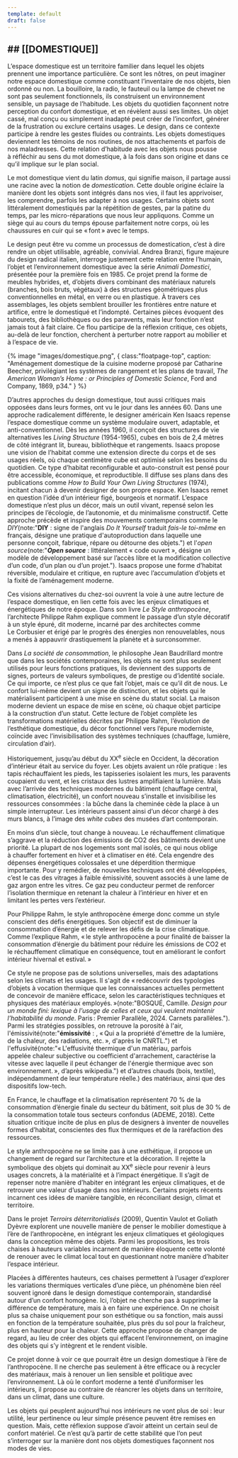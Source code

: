 ```yaml
---
template: default
draft: false
---
```


## ## [[DOMESTIQUE]]

<breakpage/>

L’espace domestique est un territoire familier dans lequel les objets prennent une importance particulière. Ce sont les nôtres, on peut imaginer notre espace domestique comme constituant l’inventaire de nos objets, bien ordonné ou non. La bouilloire, la radio, le fauteuil ou la lampe de chevet ne sont pas seulement fonctionnels, ils construisent un environnement sensible, un paysage de l’habitude. Les objets du quotidien façonnent notre perception du confort domestique, et en révèlent aussi ses limites. Un objet cassé, mal conçu ou simplement inadapté peut créer de l’inconfort, générer de la frustration ou exclure certains usages. Le design, dans ce contexte participe à rendre les gestes fluides ou contraints. Les objets domestiques deviennent les témoins de nos routines, de nos attachements et parfois de nos maladresses.
Cette relation d’habitude avec les objets nous pousse à réfléchir au sens du mot domestique, à la fois dans son origine et dans ce qu’il implique sur le plan social.

Le mot domestique vient du latin _domus_, qui signifie maison, il partage aussi une racine avec la notion de _domestication_. Cette double origine éclaire la manière dont les objets sont intégrés dans nos vies, il faut les apprivoiser, les comprendre, parfois les adapter à nos usages. Certains objets sont littéralement domestiqués par la répétition de gestes, par la patine du temps, par les micro-réparations que nous leur appliquons. Comme un siège qui au cours du temps épouse parfaitement notre corps, où les chaussures en cuir qui se « font » avec le temps. 


Le design peut être vu comme un processus de domestication, c’est à dire rendre un objet utilisable, agréable, convivial. Andrea Branzi, figure majeure du design radical italien, interroge justement cette relation entre l’humain, l’objet et l’environnement domestique avec la série _Animali Domestici_, présentée pour la première fois en 1985. Ce projet prend la forme de meubles hybrides, et, d’objets divers combinant des matériaux naturels (branches, bois bruts, végétaux) à des structures géométriques plus conventionnelles en métal, en verre ou en plastique. À travers ces assemblages, les objets semblent brouiller les frontières entre nature et artifice, entre le domestiqué et l’indompté. Certaines pièces évoquent des tabourets, des bibliothèques ou des paravents, mais leur fonction n’est jamais tout à fait claire. Ce flou participe de la réflexion critique, ces objets, au-delà de leur fonction, cherchent à perturber notre rapport au mobilier et à l’espace de vie. 

{% image "images/domestique.png", { 
  class:"floatpage-top",
  caption: "Aménagement domestique de la cuisine moderne proposé par Catharine Beecher, privilégiant les systèmes de rangement et les plans de travail, *The American Woman’s Home : or Principles of Domestic Science*, Ford and Company, 1869, p34."
} %}

D’autres approches du design domestique, tout aussi critiques mais opposées dans leurs formes, ont vu le jour dans les années 60. Dans une approche radicalement différente, le designer américain Ken Isaacs repense l’espace domestique comme un système modulaire ouvert, adaptable, et anti-conventionnel. Dès les années 1960, il conçoit des structures de vie alternatives les _Living Structure_ (1954-1965), cubes en bois de 2,4 mètres de côté intégrant lit, bureau, bibliothèque et rangements. Isaacs propose une vision de l’habitat comme une extension directe du corps et de ses usages réels, où chaque centimètre cube est optimisé selon les besoins du quotidien. Ce type d’habitat reconfigurable et auto-construit est pensé pour être accessible, économique, et reproductible. Il diffuse ses plans dans des publications comme _How to Build Your Own Living Structures_ (1974), incitant chacun à devenir designer de son propre espace. Ken Isaacs remet en question l’idée d’un intérieur figé, bourgeois et normatif. L’espace domestique n’est plus un décor, mais un outil vivant, repensé selon les principes de l’écologie, de l’autonomie, et du minimalisme constructif. Cette approche précède et inspire des mouvements contemporains comme le *DIY*(note:"**DIY** : signe de l'anglais *Do It Yourself* traduit *fais-le toi-même* en français, désigne une pratique d'autoproduction dans laquelle une personne conçoit, fabrique, répare ou détourne des objets.") et l'*open source*(note:"**_Open source_** : littéralement « code ouvert », désigne un modèle de développement basé sur l’accès libre et la modification collective d’un code, d’un plan ou d’un projet."). Isaacs propose une forme d’habitat réversible, modulaire et critique, en rupture avec l’accumulation d’objets et la fixité de l’aménagement moderne.

Ces visions alternatives du chez-soi ouvrent la voie à une autre lecture de l’espace domestique, en lien cette fois avec les enjeux climatiques et énergétiques de notre époque. Dans son livre _Le Style anthropocène_, l’architecte Philippe Rahm explique comment le passage d’un style décoratif à un style épuré, dit moderne, incarné par des architectes comme Le Corbusier et érigé par le progrès des énergies non renouvelables, nous a menés à appauvrir drastiquement la planète et à surconsommer.

Dans _La société de consommation_, le philosophe Jean Baudrillard montre que dans les sociétés contemporaines, les objets ne sont plus seulement utilisés pour leurs fonctions pratiques, ils deviennent des supports de signes, porteurs de valeurs symboliques, de prestige ou d’identité sociale. Ce qui importe, ce n’est plus ce que fait l’objet, mais ce qu’il dit de nous. Le confort lui-même devient un signe de distinction, et les objets qui le matérialisent participent à une mise en scène du statut social. La maison moderne devient un espace de mise en scène, où chaque objet participe à la construction d’un statut. Cette lecture de l’objet complète les transformations matérielles décrites par Philippe Rahm, l’évolution de l’esthétique domestique, du décor fonctionnel vers l’épure moderniste, coïncide avec l’invisibilisation des systèmes techniques (chauffage, lumière, circulation d’air).

Historiquement, jusqu’au début du <smallcaps>XX</smallcaps><sup>e</sup> siècle en Occident, la décoration d’intérieur était au service du foyer. Les objets avaient un rôle pratique : les tapis réchauffaient les pieds, les tapisseries isolaient les murs, les paravents coupaient du vent, et les cristaux des lustres amplifiaient la lumière. Mais avec l’arrivée des techniques modernes du bâtiment (chauffage central, climatisation, électricité), un confort nouveau s’installe et invisibilise les ressources consommées : la bûche dans la cheminée cède la place à un simple interrupteur. Les intérieurs passent ainsi d’un décor chargé à des murs blancs, à l’image des _white cubes_ des musées d’art contemporain.

En moins d’un siècle, tout change à nouveau. Le réchauffement climatique s’aggrave et la réduction des émissions de CO2 des bâtiments devient une priorité. La plupart de nos logements sont mal isolés, ce qui nous oblige à chauffer fortement en hiver et à climatiser en été. Cela engendre des dépenses énergétiques colossales et une déperdition thermique importante. Pour y remédier, de nouvelles techniques ont été développées, c’est le cas des vitrages à faible émissivité, souvent associés à une lame de gaz argon entre les vitres. Ce gaz peu conducteur permet de renforcer l’isolation thermique en retenant la chaleur à l’intérieur en hiver et en limitant les pertes vers l’extérieur.

Pour Philippe Rahm, le style anthropocène émerge donc comme un style conscient des défis énergétiques. Son objectif est de diminuer la consommation d’énergie et de relever les défis de la crise climatique. Comme l’explique Rahm, « le style anthropocène a pour finalité de baisser la consommation d’énergie du bâtiment pour réduire les émissions de CO2 et le réchauffement climatique en conséquence, tout en améliorant le confort intérieur hivernal et estival. »


Ce style ne propose pas de solutions universelles, mais des adaptations selon les climats et les usages. Il s'agit de « redécouvrir des typologies d’objets à vocation thermique que les connaissances actuelles permettent de concevoir de manière efficace, selon les caractéristiques techniques et physiques des matériaux employés. »(note:"BOSQUÉ, Camille. _Design pour un monde fini: lexique à l’usage de celles et ceux qui veulent maintenir l’habitabilité du monde_. Paris : Premier Parallèle, 2024. Carnets parallèles."). Parmi les stratégies possibles, on retrouve la porosité à l'air, l'émissivité(note:"**émissivité** : , « Qui a la propriété d'émettre de la lumière, de la chaleur, des radiations, etc. », d'après le CNRTL.") et l'effusivité(note:"« L'effusivité thermique d'un matériau, parfois appelée chaleur subjective ou coefficient d'arrachement, caractérise la vitesse avec laquelle il peut échanger de l'énergie thermique avec son environnement. », d’après wikipedia.") et d’autres chauds (bois, textile), indépendamment de leur température réelle.) des matériaux, ainsi que des dispositifs low-tech.

En France, le chauffage et la climatisation représentent 70 % de la consommation d’énergie finale du secteur du bâtiment, soit plus de 30 % de la consommation totale tous secteurs confondus (ADEME, 2018). Cette situation critique incite de plus en plus de designers à inventer de nouvelles formes d’habitat, conscientes des flux thermiques et de la raréfaction des ressources.

Le style anthropocène ne se limite pas à une esthétique, il propose un changement de regard sur l’architecture et la décoration. Il rejette la symbolique des objets qui dominait au XX<sup>e</sup> siècle pour revenir à leurs usages concrets, à la matérialité et à l’impact énergétique. Il s’agit de repenser notre manière d’habiter en intégrant les enjeux climatiques, et de retrouver une valeur d’usage dans nos intérieurs. Certains projets récents incarnent ces idées de manière tangible, en réconciliant design, climat et territoire.

Dans le projet _Terroirs déterritorialisés_ (2009), Quentin Vaulot et Goliath Dyèvre explorent une nouvelle manière de penser le mobilier domestique à l’ère de l’anthropocène, en intégrant les enjeux climatiques et géologiques dans la conception même des objets. Parmi les propositions, les trois chaises à hauteurs variables incarnent de manière éloquente cette volonté de renouer avec le climat local tout en questionnant notre manière d’habiter l’espace intérieur.

Placées à différentes hauteurs, ces chaises permettent à l’usager d’explorer les variations thermiques verticales d’une pièce, un phénomène bien réel souvent ignoré dans le design domestique contemporain, standardisé autour d’un confort homogène. Ici, l’objet ne cherche pas à supprimer la différence de température, mais à en faire une expérience. On ne choisit plus sa chaise uniquement pour son esthétique ou sa fonction, mais aussi en fonction de la température souhaitée, plus près du sol pour la fraîcheur, plus en hauteur pour la chaleur. Cette approche propose de changer de regard, au lieu de créer des objets qui effacent l’environnement, on imagine des objets qui s’y intègrent et le rendent visible. 

Ce projet donne à voir ce que pourrait être un design domestique à l’ère de l’anthropocène. Il ne cherche pas seulement à être efficace ou à recycler des matériaux, mais à renouer un lien sensible et politique avec l’environnement. Là où le confort moderne a tenté d’uniformiser les intérieurs, il propose au contraire de réancrer les objets dans un territoire, dans un climat, dans une culture.

Les objets qui peuplent aujourd’hui nos intérieurs ne vont plus de soi : leur utilité, leur pertinence ou leur simple présence peuvent être remises en question. Mais, cette réflexion suppose d’avoir atteint un certain seul de confort matériel. Ce n’est qu’à partir de cette stabilité que l’on peut s’interroger sur la manière dont nos objets domestiques façonnent nos modes de vies.

<breakpage/>







